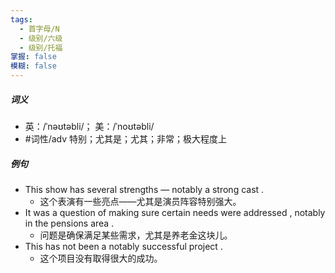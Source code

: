 ```yaml
---
tags:
  - 首字母/N
  - 级别/六级
  - 级别/托福
掌握: false
模糊: false
---
```

##### 词义
- 英：/ˈnəʊtəbli/； 美：/ˈnoʊtəbli/
- #词性/adv  特别；尤其是；尤其；非常；极大程度上
##### 例句
- This show has several strengths — notably a strong cast .
	- 这个表演有一些亮点——尤其是演员阵容特别强大。
- It was a question of making sure certain needs were addressed , notably in the pensions area .
	- 问题是确保满足某些需求，尤其是养老金这块儿。
- This has not been a notably successful project .
	- 这个项目没有取得很大的成功。
